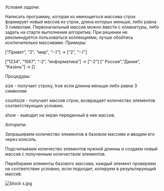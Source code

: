 *Условия задачи.*

Написать программу, которая из имеющегося массива строк формирует новый массив из строк, длина которых меньше, либо равна 3 символам. Первоначальный массив можно ввести с клавиатуры, либо задать на старте выполнения алгоритма. При решении не рекомендуется пользоваться коллекциями, лучше обойтись исключительно массивами.
*Примеры:*

[“Привет”, “2”, “мир”, “:-)”] → [“2”, “:-)”] 

[“1234”, “1567”, “-2”, “информатика”] → [“-2”] 
[“ Россия”,“Дания”, “Казань”] → []

*Процедуры:*

size - получает строку, true если длинна меньше либо равна 3 символам

countsize - получает массив строк, возвращает количество элементов соответствующих условию.

show - выводит на экран переданный в нее массив.

*Алгоритм.*

Запрашиваем количество элементов в базовом массиве и вводим его через консоль.

Подсчитываем количество элементов нужной длинны и создаем новый массив с полученным количеством элементов.

Перебираем элементы базового массива, каждый элемент проверяем на соответствие условию, если подходит, копируем в результирующий массив.

![block s.jpg]()
